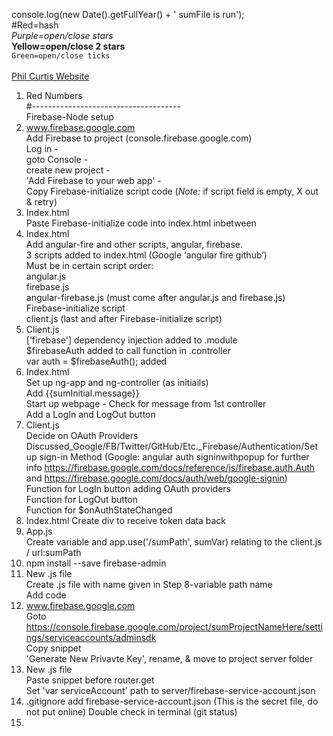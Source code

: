 console.log(new Date().getFullYear() + ' sumFile is run'); <br>
#Red=hash <br>
*Purple=open/close stars* <br>
**Yellow=open/close 2 stars** <br>
`Green=open/close ticks` <br>
<red> <br>
[Phil Curtis Website](http://philcurtis.io) <br>
1.  Red Numbers <br>
#------------------------------------- <br>
Firebase-Node setup <br>
1.  www.firebase.google.com <br>
    Add Firebase to project (console.firebase.google.com) <br>
    Log in -  <br>
    goto Console -  <br>
    create new project -  <br>
    'Add Firebase to your web app' -  <br>
    Copy Firebase-initialize script code (*Note:* if script field is empty, X out & retry) <br>
2.  Index.html <br>
    Paste Firebase-initialize code into index.html inbetween <head></head> <br>
3.  Index.html <br>
    Add angular-fire and other scripts, angular, firebase. <br>
    3 scripts added to index.html (Google ‘angular fire github’) <br>
		Must be in certain script order: <br>
			angular.js <br>
			firebase.js <br>
			angular-firebase.js (must come after angular.js and firebase.js) <br>
			Firebase-initialize script <br>
			client.js (last and after Firebase-initialize script) <br>
4.  Client.js <br>
    ['firebase'] dependency injection added to .module <br>
    $firebaseAuth added to call function in .controller <br>
    var auth = $firebaseAuth(); added <br>
5.  Index.html <br>
    Set up ng-app and ng-controller (as initiails) <br>
    Add {{sumInitial.message}} <br>
    Start up webpage - Check for message from 1st controller <br>
    Add a LogIn and LogOut button <br>
6.  Client.js <br>
    Decide on OAuth Providers Discussed_Google/FB/Twitter/GitHub/Etc._Firebase/Authentication/Set up   sign-in Method (Google: angular auth signinwithpopup for further info <https://firebase.google.com/docs/reference/js/firebase.auth.Auth> and <https://firebase.google.com/docs/auth/web/google-signin>) <br>
    Function for LogIn button adding OAuth providers <br>
    Function for LogOut button <br>
    Function for $onAuthStateChanged <br>
7.  Index.html
    Create div to receive token data back <br>
8.  App.js <br>
    Create variable and app.use('/sumPath', sumVar) relating to the client.js / url:sumPath <br>
9.  npm install --save firebase-admin <br>
10. New .js file <br>
    Create .js file with name given in Step 8-variable path name <br>
    Add code <br>
11. www.firebase.google.com <br>
    Goto <https://console.firebase.google.com/project/sumProjectNameHere/settings/serviceaccounts/adminsdk> <br>
    Copy snippet <br>
    'Generate New Privavte Key', rename, & move to project server folder <br>
12. New .js file <br>
    Paste snippet before router.get <br>
    Set 'var serviceAccount' path to server/firebase-service-account.json <br>
13. .gitignore
    add firebase-service-account.json (This is the secret file, do not put online)
    Double check in terminal (git status)
14. 





